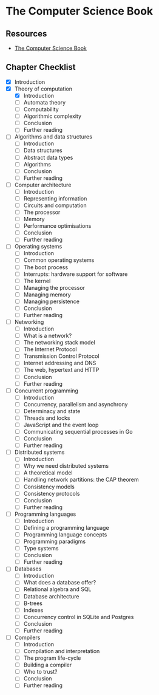 The Computer Science Book
===

Resources
---

- [The Computer Science Book][1]

<!-- Links -->
[1]: https://thecomputersciencebook.com/book/

<!-- Links end -->


Chapter Checklist
---

- [x] Introduction
- [x] Theory of computation
    - [x] Introduction
    - [ ] Automata theory
    - [ ] Computability
    - [ ] Algorithmic complexity
    - [ ] Conclusion
    - [ ] Further reading
- [ ] Algorithms and data structures
    - [ ] Introduction
    - [ ] Data structures
    - [ ] Abstract data types
    - [ ] Algorithms
    - [ ] Conclusion
    - [ ] Further reading
- [ ] Computer architecture
    - [ ] Introduction
    - [ ] Representing information
    - [ ] Circuits and computation
    - [ ] The processor
    - [ ] Memory
    - [ ] Performance optimisations
    - [ ] Conclusion
    - [ ] Further reading
- [ ] Operating systems
    - [ ] Introduction
    - [ ] Common operating systems
    - [ ] The boot process
    - [ ] Interrupts: hardware support for software
    - [ ] The kernel
    - [ ] Managing the processor
    - [ ] Managing memory
    - [ ] Managing persistence
    - [ ] Conclusion
    - [ ] Further reading
- [ ] Networking
    - [ ] Introduction
    - [ ] What is a network?
    - [ ] The networking stack model
    - [ ] The Internet Protocol
    - [ ] Transmission Control Protocol
    - [ ] Internet addressing and DNS
    - [ ] The web, hypertext and HTTP
    - [ ] Conclusion
    - [ ] Further reading
- [ ] Concurrent programming
    - [ ] Introduction
    - [ ] Concurrency, parallelism and asynchrony
    - [ ] Determinacy and state
    - [ ] Threads and locks
    - [ ] JavaScript and the event loop
    - [ ] Communicating sequential processes in Go
    - [ ] Conclusion
    - [ ] Further reading
- [ ] Distributed systems
    - [ ] Introduction
    - [ ] Why we need distributed systems
    - [ ] A theoretical model
    - [ ] Handling network partitions: the CAP theorem
    - [ ] Consistency models
    - [ ] Consistency protocols
    - [ ] Conclusion
    - [ ] Further reading
- [ ] Programming languages
    - [ ] Introduction
    - [ ] Defining a programming language
    - [ ] Programming language concepts
    - [ ] Programming paradigms
    - [ ] Type systems
    - [ ] Conclusion
    - [ ] Further reading
- [ ] Databases
    - [ ] Introduction
    - [ ] What does a database offer?
    - [ ] Relational algebra and SQL
    - [ ] Database architecture
    - [ ] B-trees
    - [ ] Indexes
    - [ ] Concurrency control in SQLite and Postgres
    - [ ] Conclusion
    - [ ] Further reading
- [ ] Compilers
    - [ ] Introduction
    - [ ] Compilation and interpretation
    - [ ] The program life-cycle
    - [ ] Building a compiler
    - [ ] Who to trust?
    - [ ] Conclusion
    - [ ] Further reading
